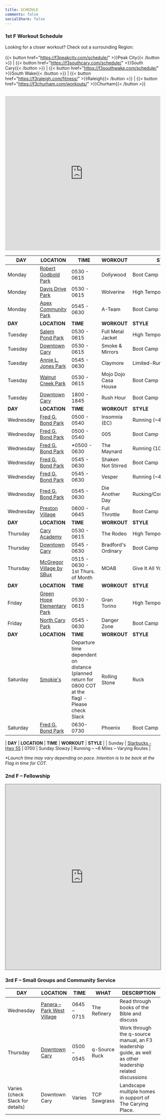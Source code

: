 ```yaml
---
title: SCHEDULE
comments: false
socialShare: false
---
```


### <a name="1stf"></a>1st F Workout Schedule

Looking for a closer workout? Check out a surrounding Region:<br/><br/>
{{< button href="https://f3peakcity.com/schedule/" >}}Peak City{{< /button >}} |
{{< button href="https://f3southcary.com/schedule/" >}}South Cary{{< /button >}} |
{{< button href="https://f3southwake.com/schedule/" >}}South Wake{{< /button >}} |
{{< button href="https://f3raleigh.com/fitness/" >}}Raleigh{{< /button >}} |
{{< button href="https://f3churham.com/workouts/" >}}Churham{{< /button >}}
<br/><br/>

<iframe src="https://map.f3nation.com/?lat=35.786034&amp;lon=-78.841110&amp;zoom=13"
    style="border:0px #ffffff none;"
    name="f3Maps"
    allow="geolocation"
    scrolling="no"
    frameborder="0"
    marginheight="0px"
    marginwidth="0px"
    height="500px"
    width="100%"
    allowfullscreen=""></iframe>

| **DAY**       | **LOCATION**                                                                              | **TIME**            | **WORKOUT**                    | **STYLE**                                                                                                                            |
| --------- | ------------------------------------------------------------------------------------- | --------------- | -------------------------- | -------------------------------------------------------------------------------------------------------------------------------- |
| Monday    | [Robert Godbold Park](https://goo.gl/maps/9zE5WWx9p8SmE7AN6)                      | 0530 - 0615     | Dollywood               | Boot Camp                                                                                                                       |
| Monday    | [Davis Drive Park](https://goo.gl/maps/o7LySYJ7iC3tdMP4A)                           | 0530 - 0615     | Wolverine              | High Tempo Boot Camp                                                                                                                        |
| Monday    | [Apex Community Park](https://goo.gl/maps/4FCYB4KcHPjdRfoZ9)                         | 0545 - 0630     | A-Team               | Boot Camp                                                                                                              |
| **DAY**       | **LOCATION**                                                                              | **TIME**            | **WORKOUT**                    | **STYLE**                                                                                                                            |
| Tuesday   | [Salem Pond Park](https://goo.gl/maps/32ebUiXZtSE2)                                | 0530 - 0615     | Full Metal Jacket              | High Tempo Boot Camp                                                                                                                             |
| Tuesday   | [Downtown Cary](https://maps.app.goo.gl/bPfbFGdBXiYu7vrZ8?g_st=ic)                                | 0530 - 0615     | Smoke & Mirrors       | Boot Camp                                                                                                                        |
| Tuesday   | [Annie L. Jones Park](https://goo.gl/w6bP5U)                         | 0545 - 0630     | Claymore                | Limited-Run Boot Camp                                                                                                                        |
| Tuesday   | [Walnut Creek Park](https://maps.app.goo.gl/1zXZ4engK25hUuFc7)                             | 0530 - 0615     | Mojo Dojo Casa House | Boot Camp                                                                                                                        |
| Tuesday   | [Downtown Cary](https://goo.gl/81GZdY)                             | 1800 - 1845     | Rush Hour | Boot Camp                                                                                                                        |
| **DAY**       | **LOCATION**                                                                             | **TIME**            | **WORKOUT**                    | **STYLE**                                                                                                                            |
| Wednesday | [Fred G. Bond Park](https://goo.gl/9wDi3W)                      | 0500 - 0540     | Insomnia (EC)                  | Running (~4 miles) Camp                                                                                                            |
| Wednesday | [Fred G. Bond Park](https://goo.gl/9wDi3W)                         | 0500 - 0540     | 005                 | Boot Camp                                                                                                                        |
| Wednesday | [Fred G. Bond Park](https://goo.gl/9wDi3W)                                | *0500 - 0630     | The Maynard         | Running (10.6 miles)                                                                                                   |
| Wednesday | [Fred G. Bond Park](https://goo.gl/9wDi3W)                                | 0545 - 0630     | Shaken Not Stirred         | Boot Camp                                                                                                   |
| Wednesday | [Fred G. Bond Park](https://goo.gl/9wDi3W)                                | 0545 - 0630     | Vesper         | Running (~4-5 miles)                                                                                                   |
| Wednesday | [Fred G. Bond Park](https://goo.gl/9wDi3W)                                | 0545 - 0630     | Die Another Day         | Rucking/Coupon/Sandbags                                                                                                   |
| Wednesday | [Preston Village](https://goo.gl/maps/nbBeM65Lqq7CEBbS6)                                | 0600 - 0645     | Full Throttle         | Boot Camp                                                                                                   |
| **DAY**       | **LOCATION**                                                                              | **TIME**            | **WORKOUT**                    | **STYLE**                                                                                                                            |
| Thursday  | [Cary Academy](https://www.google.com/maps/place/35%C2%B049'07.9%22N+78%C2%B045'51.0%22W/%22)               | 0530 - 0615     | The Rodeo                  | High Tempo Boot Camp                                                                                                         |
| Thursday  | [Downtown Cary](https://goo.gl/maps/QNtN7acPkL92)                           | 0545 - 0630     | Bradford's Ordinary             | Boot Camp                                                                                                                        |
| Thursday  | [McGregor Village by SBux](https://maps.google.com/maps?q=35.73774770309992,%20-78.79815200621219&z=17)                           | 0515 - 0630 - 1st Thurs. of Month   | MOAB             | Give It All You Got!                                                                                                              |
| **DAY**       | **LOCATION**                                                                              | **TIME**            | **WORKOUT**                    | **STYLE**                                                                                                                            |
| Friday    | [Green Hope Elementary Park](https://goo.gl/maps/bY3xemTbPuR2)                                | 0530 - 0615     | Gran Torino               | High Tempo Boot Camp                                                                                                                        |
| Friday    | [North Cary Park](https://goo.gl/maps/tJqHv)                          | 0545 - 0630     | Danger Zone                 | Boot Camp                                                                                                                        |
| **DAY**       | **LOCATION**                                                                              | **TIME**            | **WORKOUT**                    | **STYLE**                                                                                                                            |
| Saturday    | [Smokie's](https://maps.app.goo.gl/4YJ3BwmfRfWu3DsW6)                         | Departure time dependent on distance (planned return for 0800 COT at the flag) - Please check Slack     | Rolling Stone               | Ruck                                                                                                              |
| Saturday  | [Fred G. Bond Park](https://goo.gl/9wDi3W)                     | 0630-0730            | Phoenix                   | Boot Camp |

| **DAY**       | **LOCATION**                                                                              | **TIME**            | **WORKOUT**                    | **STYLE**                                                                                                                            |
| Sunday    | [Starbucks - Hwy 55](https://goo.gl/maps/v82Apf8yVfP1T1Aw9)                           | 0700            | Sunday Slowzy              | Running – ~6 Miles – Varying Routes                                                                                              |

_\*Launch time may vary depending on pace. Intention is to be back at the Flag in time for COT._

### <a name="2ndf"></a>2nd F – Fellowship

<iframe src="https://calendar.google.com/calendar/embed?height=600&wkst=1&bgcolor=%23ffffff&ctz=America%2FNew_York&showPrint=0&src=cmU3bGZuNGVjb3A0Y3AxM3ZxZGxpa2lhdGdAZ3JvdXAuY2FsZW5kYXIuZ29vZ2xlLmNvbQ&color=%23039BE5" 
    style="border:solid 1px #777" 
    width="100%"
    height="600"
    frameborder="0"
    scrolling="no"></iframe>

### <a name="3rdf"></a>3rd F – Small Groups and Community Service

| DAY             | LOCATION                                                              | TIME        | WHAT         | DESCRIPTION                                                                              |
| --------------- | --------------------------------------------------------------------- | ----------- | ------------ | ---------------------------------------------------------------------------------------- |
| Wednesday          | [Panera – Park West Village](https://maps.app.goo.gl/665U2tfPr7hmPPCa8) | 0645 – 0715 | The Refinery | Read through books of the Bible and discuss |
| Thursday        | [Downtown Cary](https://goo.gl/maps/QNtN7acPkL92)        | 0500 – 0545 | q-Source Ruck     | Work through the q-source manual, an F3 leadership guide, as well as other leadership related discussions                                              |
| Varies (check Slack for details) | Downtown Cary                                                         | Varies        | TCP Sawgrass | Landscape multiple homes in support of The Carying Place.                                |
